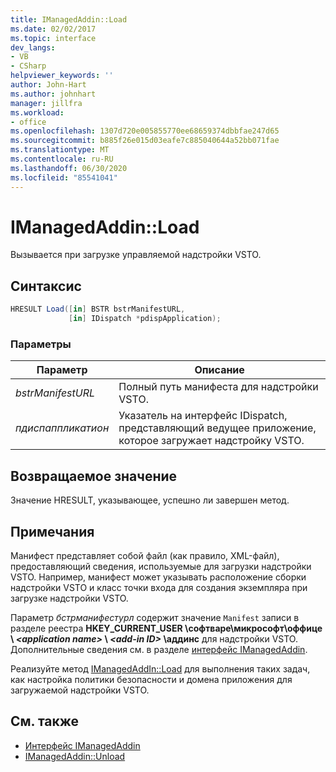 ```yaml
---
title: IManagedAddin::Load
ms.date: 02/02/2017
ms.topic: interface
dev_langs:
- VB
- CSharp
helpviewer_keywords: ''
author: John-Hart
ms.author: johnhart
manager: jillfra
ms.workload:
- office
ms.openlocfilehash: 1307d720e005855770ee68659374dbbfae247d65
ms.sourcegitcommit: b885f26e015d03eafe7c885040644a52bb071fae
ms.translationtype: MT
ms.contentlocale: ru-RU
ms.lasthandoff: 06/30/2020
ms.locfileid: "85541041"
---
```

# <a name="imanagedaddinload"></a>IManagedAddin::Load
  Вызывается при загрузке управляемой надстройки VSTO.

## <a name="syntax"></a>Синтаксис

```csharp
HRESULT Load([in] BSTR bstrManifestURL,
             [in] IDispatch *pdispApplication);
```

### <a name="parameters"></a>Параметры

|Параметр|Описание|
|---------------|-----------------|
|*bstrManifestURL*|Полный путь манифеста для надстройки VSTO.|
|*пдиспаппликатион*|Указатель на интерфейс IDispatch, представляющий ведущее приложение, которое загружает надстройку VSTO.|

## <a name="return-value"></a>Возвращаемое значение
 Значение HRESULT, указывающее, успешно ли завершен метод.

## <a name="remarks"></a>Примечания
 Манифест представляет собой файл (как правило, XML-файл), предоставляющий сведения, используемые для загрузки надстройки VSTO. Например, манифест может указывать расположение сборки надстройки VSTO и класс точки входа для создания экземпляра при загрузке надстройки VSTO.

 Параметр *бстрманифестурл* содержит значение `Manifest` записи в разделе реестра **HKEY_CURRENT_USER \софтваре\микрософт\оффице \\ _\<application name>_ \\ _\<add-in ID>_ \аддинс** для надстройки VSTO. Дополнительные сведения см. в разделе [интерфейс IManagedAddin](../vsto/imanagedaddin-interface.md).

 Реализуйте метод [IManagedAddIn::Load](../vsto/imanagedaddin-load.md) для выполнения таких задач, как настройка политики безопасности и домена приложения для загружаемой надстройки VSTO.

## <a name="see-also"></a>См. также
- [Интерфейс IManagedAddin](../vsto/imanagedaddin-interface.md)
- [IManagedAddin::Unload](../vsto/imanagedaddin-unload.md)
